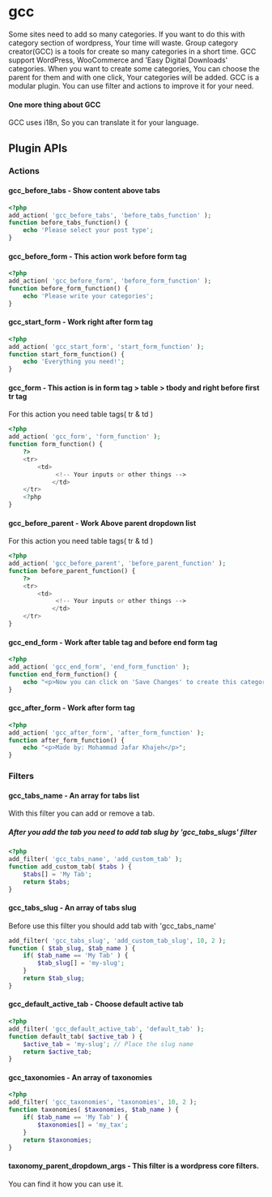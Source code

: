 # gcc

Some sites need to add so many categories. If you want to do this with category section of wordpress, Your time will waste.
Group category creator(GCC) is a tools for create so many categories in a short time. GCC support WordPress, WooCommerce and 'Easy Digital Downloads' categories.
When you want to create some categories, You can choose the parent for them and with one click, Your categories will be added.
GCC is a modular plugin. You can use filter and actions to improve it for your need.

#### One more thing about GCC

GCC uses i18n, So you can translate it for your language.

## Plugin APIs

### Actions

#### gcc_before_tabs - Show content above tabs
```php
<?php
add_action( 'gcc_before_tabs', 'before_tabs_function' );
function before_tabs_function() {
	echo 'Please select your post type';
}

```

#### gcc_before_form - This action work before form tag
```php
<?php
add_action( 'gcc_before_form', 'before_form_function' );
function before_form_function() {
	echo 'Please write your categories';
}

```

#### gcc_start_form - Work right after form tag
```php
<?php
add_action( 'gcc_start_form', 'start_form_function' );
function start_form_function() {
	echo 'Everything you need!';
}

```

#### gcc_form - This action is in form tag > table > tbody and right before first tr tag
For this action you need table tags( tr & td )
```php
<?php
add_action( 'gcc_form', 'form_function' );
function form_function() {
	?>
	<tr>
		<td>
			 <!-- Your inputs or other things --> 
			</td>
	</tr>
	<?php
}

```

#### gcc_before_parent - Work Above parent dropdown list
For this action you need table tags( tr & td )
```php
<?php
add_action( 'gcc_before_parent', 'before_parent_function' );
function before_parent_function() {
	?>
	<tr>
		<td>
			 <!-- Your inputs or other things --> 
			</td>
	</tr>
}

```

#### gcc_end_form - Work after table tag and before end form tag
```php
<?php
add_action( 'gcc_end_form', 'end_form_function' );
function end_form_function() {
	echo "<p>Now you can click on 'Save Changes' to create this categories</p>";
}
```

#### gcc_after_form - Work after form tag
```php
<?php
add_action( 'gcc_after_form', 'after_form_function' );
function after_form_function() {
	echo "<p>Made by: Mohammad Jafar Khajeh</p>";
}
```

### Filters

#### gcc_tabs_name - An array for tabs list
With this filter you can add or remove a tab.
##### After you add the tab you need to add tab slug by 'gcc_tabs_slugs' filter
```php
<?php
add_filter( 'gcc_tabs_name', 'add_custom_tab' );
function add_custom_tab( $tabs ) {
	$tabs[] = 'My Tab';
	return $tabs;
}
```

#### gcc_tabs_slug - An array of tabs slug
Before use this filter you should add tab with 'gcc_tabs_name'
```php
add_filter( 'gcc_tabs_slug', 'add_custom_tab_slug', 10, 2 );
function ( $tab_slug, $tab_name ) {
	if( $tab_name == 'My Tab' ) {
		$tab_slug[] = 'my-slug';
	}
	return $tab_slug;
}
```

#### gcc_default_active_tab - Choose default active tab
```php
<?php
add_filter( 'gcc_default_active_tab', 'default_tab' );
function default_tab( $active_tab ) {
	$active_tab = 'my-slug'; // Place the slug name
	return $active_tab;
}
```

#### gcc_taxonomies - An array of taxonomies
```php
<?php
add_filter( 'gcc_taxonomies', 'taxonomies', 10, 2 );
function taxonomies( $taxonomies, $tab_name ) {
	if( $tab_name == 'My Tab' ) {
		$taxonomies[] = 'my_tax';
	}
	return $taxonomies;
}
```

#### taxonomy_parent_dropdown_args - This filter is a wordpress core filters.
You can find it how you can use it.
